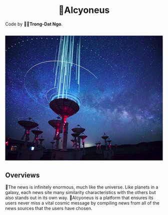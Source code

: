 <h1 align="center">🌌Alcyoneus</h1>

Code by 🧑‍💻**Trong-Dat Ngo**.

<h2 align="center">
<img src="statics/img.png" alt="drawing" height="400" width="800"/>
</h2>


## Overviews
📰The news is infinitely enormous, much like the universe. Like planets in a galaxy, each news site many similarity characteristics with the others but also stands out in its own way. 🌌Alcyoneus is a platform that ensures its users never miss a vital cosmic message by compiling news from all of the news sources that the users have chosen.